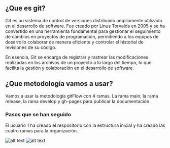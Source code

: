 <h2>¿Que es git?</h2>

Git es un sistema de control de versiones distribuido ampliamente utilizado en el desarrollo de software. Fue creado por Linus Torvalds en 2005 y se ha convertido en una herramienta fundamental para gestionar el seguimiento de cambios en proyectos de programación, permitiendo a los equipos de desarrollo colaborar de manera eficiente y controlar el historial de revisiones de su código.

En esencia, Git se encarga de registrar y rastrear las modificaciones realizadas en los archivos de un proyecto a lo largo del tiempo, lo que facilita la gestión y colaboración en el desarrollo de software.

<h2>¿Que metodología vamos a usar?</h2>

Vamos a usar la metodología gitFlow con 4 ramas. La rama main, la rama release, la rama develop y gh-pages para publicar la documentación.





<h3>Pasos que se han seguido</h3>

El usuario 1 ha creado el respositorio con la estructura inicial y ha creado las cuatro ramas para la organización.

![alt text](https://i.imgur.com/2lCqyPs.png)
![alt text](https://i.imgur.com/xPTpL1C.png)